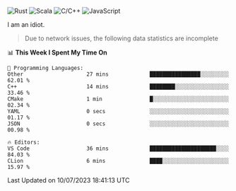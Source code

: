 ![Rust](https://img.shields.io/badge/Rust-000000?style=flat-square&logo=rust&logoColor=white)
![Scala](https://img.shields.io/badge/Scala-DC322F?style=flat-square&logo=Scala)
![C/C++](https://img.shields.io/badge/C++-00599c?style=flat-square&logo=C%2B%2B)
![JavaScript](https://img.shields.io/badge/JavaScript-323330?style=flat-square&logo=javascript&logoColor=F7DF1E)

I am an idiot.

> Due to network issues, the following data statistics are incomplete

<!--START_SECTION:waka-->
📊 **This Week I Spent My Time On** 

```text
💬 Programming Languages: 
Other                    27 mins             ████████████████░░░░░░░░░   62.01 % 
C++                      14 mins             ████████░░░░░░░░░░░░░░░░░   33.46 % 
CMake                    1 min               █░░░░░░░░░░░░░░░░░░░░░░░░   02.34 % 
YAML                     0 secs              ░░░░░░░░░░░░░░░░░░░░░░░░░   01.17 % 
JSON                     0 secs              ░░░░░░░░░░░░░░░░░░░░░░░░░   00.98 % 

🔥 Editors: 
VS Code                  36 mins             █████████████████████░░░░   84.03 % 
CLion                    6 mins              ████░░░░░░░░░░░░░░░░░░░░░   15.97 % 
```


 Last Updated on 10/07/2023 18:41:13 UTC
<!--END_SECTION:waka-->

